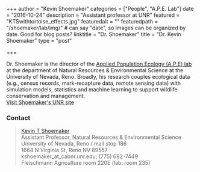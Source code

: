 +++
author = "Kevin Shoemaker"
categories = ["People", "A.P.E. Lab"]
date = "2016-10-24"
description = "Assistant professor at UNR"
featured = "KTSwithtortoise_effects.jpg"
featuredalt = ""
featuredpath = "/shoemaker/lab/img/"  # can say "date", so images can be organized by date. Good for blog posts?
linktitle = "Dr. Shoemaker"
title = "Dr. Kevin Shoemaker"
type = "post"

+++

Dr. Shoemaker is the director of the [Applied Population Ecology (A.P.E) lab](http://naes.unr.edu/shoemaker/lab/index.html) at the department of Natural Resources & Environmental Science at the University of Nevada, Reno. Broadly, his research couples ecological data (e.g., census records, mark-recapture data, remote sensing data) with simulation models, statistics and machine learning to support wildlife conservation and management.  
 [Visit Shoemaker's UNR site](http://naes.unr.edu/shoemaker/)

### Contact

> [Kevin T Shoemaker](http://naes.unr.edu/shoemaker/)  
> Assistant Professor, Natural Resources & Environmental Science  
> University of Nevada, Reno / mail stop 186  
> 1664 N Virginia St, Reno NV 89557  
> kshoemaker_at_cabnr.unr.edu; (775) 682-7449  
> Fleischmann Agriculture room 220E (lab: room 235)  
